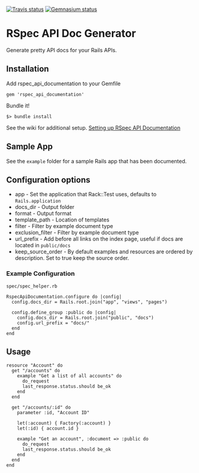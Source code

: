 [![Travis status](https://travis-ci.org/zipmark/rspec_api_documentation.png)](https://travis-ci.org/zipmark/rspec_api_documentation)
[![Gemnasium status](https://gemnasium.com/zipmark/rspec_api_documentation.png)](https://gemnasium.com/zipmark/rspec_api_documentation)

# RSpec API Doc Generator

Generate pretty API docs for your Rails APIs.

## Installation

Add rspec_api_documentation to your Gemfile

    gem 'rspec_api_documentation'

Bundle it!

    $> bundle install

See the wiki for additional setup. [Setting up RSpec API Documentation](https://github.com/zipmark/rspec_api_documentation/wiki/Setting-up-RspecApiDocumentation)

## Sample App

See the `example` folder for a sample Rails app that has been documented.


## Configuration options
- app - Set the application that Rack::Test uses, defaults to `Rails.application`
- docs_dir - Output folder
- format - Output format
- template_path - Location of templates
- filter - Filter by example document type
- exclusion_filter - Filter by example document type
- url_prefix - Add before all links on the index page, useful if docs are located in `public/docs`
- keep_source_order - By default examples and resources are ordered by description. Set to true keep the source order.

### Example Configuration
`spec/spec_helper.rb`

    RspecApiDocumentation.configure do |config|
      config.docs_dir = Rails.root.join("app", "views", "pages")

      config.define_group :public do |config|
        config.docs_dir = Rails.root.join("public", "docs")
        config.url_prefix = "docs/"
      end
    end

## Usage

    resource "Account" do
      get "/accounts" do
        example "Get a list of all accounts" do
          do_request
          last_response.status.should be_ok
        end
      end

      get "/accounts/:id" do
        parameter :id, "Account ID"

        let(:account) { Factory(:account) }
        let(:id) { account.id }

        example "Get an account", :document => :public do
          do_request
          last_response.status.should be_ok
        end
      end
    end

